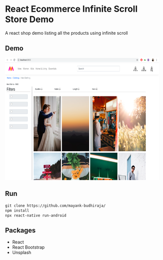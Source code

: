 # React Ecommerce Infinite Scroll Store Demo
A react shop demo listing all the products using infinite scroll

## Demo
<img src="demo/screenshot.png" height="400" />

## Run
```
git clone https://github.com/mayank-budhiraja/
npm install
npx react-native run-android
```

## Packages

- React
- React Bootstrap
- Unsplash
